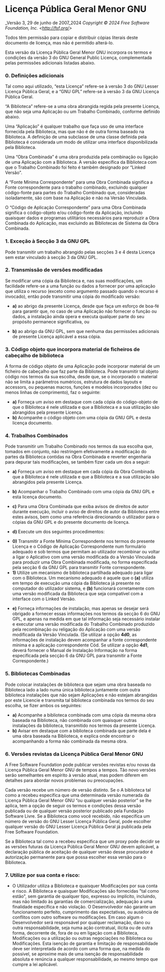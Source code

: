 Licença Pública Geral Menor GNU
================================

_Versão 3, 29 de junho de 2007_2024
_Copyright © 2024 Free Software Foundation, Inc. &lt;<http://fsf.org/>&gt;_

Todos têm permissão para copiar e distribuir cópias literais
deste documento de licença, mas não é permitido alterá-lo.


Esta versão da Licença Pública Geral Menor GNU incorpora
os termos e condições da versão 3 do GNU General Public
Licença, complementada pelas permissões adicionais listadas abaixo.

### 0. Definições adicionais

Tal como aqui utilizado, “esta Licença” refere-se à versão 3 do GNU Lesser
Licença Pública Geral, e a “GNU GPL” refere-se à versão 3 da GNU
Licença Pública Geral.

“A Biblioteca” refere-se a uma obra abrangida regida pela presente Licença,
que não seja uma Aplicação ou um Trabalho Combinado, conforme definido abaixo.

Uma “Aplicação” é qualquer trabalho que faça uso de uma interface fornecida
pela Biblioteca, mas que não é de outra forma baseado na Biblioteca.
A definição de uma subclasse de uma classe definida pela Biblioteca é considerada um modo
de utilizar uma interface disponibilizada pela Biblioteca.

Uma “Obra Combinada” é uma obra produzida pela combinação ou ligação de uma
Aplicação com a Biblioteca. A versão específica da Biblioteca
com que o Trabalho Combinado foi feito é também designado por “Linked
Versão".

A “Fonte Mínima Correspondente” para uma Obra Combinada significa a
Fonte correspondente para o trabalho combinado, excluindo qualquer código-fonte
para partes do Trabalho Combinado que, consideradas isoladamente, são
com base na Aplicação e não na Versão Vinculada.

O “Código de Aplicação Correspondente” para uma Obra Combinada significa o
código-objeto e/ou código-fonte da Aplicação, incluindo quaisquer dados
e programas utilitários necessários para reproduzir a Obra Combinada do
Aplicação, mas excluindo as Bibliotecas de Sistema da Obra Combinada.

### 1. Exceção à Secção 3 da GNU GPL
Pode transmitir um trabalho abrangido pelas secções 3 e 4 desta Licença
sem estar vinculado à secção 3 da GNU GPL.

### 2. Transmissão de versões modificadas
Se modificar uma cópia da Biblioteca e, nas suas modificações, um
facilidade refere-se a uma função ou dados a fornecer por uma aplicação
que utiliza o recurso (exceto como argumento passado quando o
recurso é invocado), então pode transmitir uma cópia do modificado
versão:

* **a)** ao abrigo da presente Licença, desde que faça um esforço de boa-fé para
garantir que, no caso de uma Aplicação não fornecer o
função ou dados, a instalação ainda opera e executa
qualquer parte do seu propósito permanece significativa, ou

* **b)** ao abrigo da GNU GPL, sem que nenhuma das permissões adicionais de
presente Licença aplicável a essa cópia.

### 3. Código objeto que incorpora material de ficheiros de cabeçalho de biblioteca
A forma de código objeto de uma Aplicação pode incorporar material de
um ficheiro de cabeçalho que faz parte da Biblioteca. Pode transmitir tal objeto
código nos termos da sua escolha, desde que, se o incorporado
o material não se limita a parâmetros numéricos, estrutura de dados
layouts e accessors, ou pequenas macros, funções e modelos incorporados
(dez ou menos linhas de comprimento), faz o seguinte:

* **a)** Forneça um aviso em destaque com cada cópia do código-objeto de que o
Biblioteca é nele utilizada e que a Biblioteca e a sua utilização são
abrangidos pela presente Licença.
* **b)** Acompanhe o código objeto com uma cópia da GNU GPL e desta licença
documento.

  
### 4. Trabalhos Combinados
Pode transmitir um Trabalho Combinado nos termos da sua escolha que,
tomados em conjunto, não restringem efetivamente a modificação do
partes da Biblioteca contidas na Obra Combinada e reverter
engenharia para depurar tais modificações, se também fizer cada um dos
a seguir:

* **a)** Forneça um aviso em destaque em cada cópia da Obra Combinada que
a Biblioteca é nele utilizada e que a Biblioteca e a sua utilização são
abrangidos pela presente Licença.

* **b)** Acompanhar o Trabalho Combinado com uma cópia da GNU GPL e esta licença
documento.

* **c)** Para uma Obra Combinada que exiba avisos de direitos de autor durante
execução, incluir o aviso de direitos de autor da Biblioteca entre
estes avisos, bem como uma referência direcionando o utilizador para o
cópias da GNU GPL e do presente documento de licença.

* **d)** Execute um dos seguintes procedimentos:
 - **0)** Transmitir a Fonte Mínima Correspondente nos termos do presente
Licença e o Código de Aplicação Correspondente num formulário
adequado e sob termos que permitam ao utilizador
recombinar ou voltar a ligar o Aplicativo com uma versão modificada do
a Versão Vinculada para produzir uma Obra Combinada modificada, no
forma especificada pela secção 6 da GNU GPL para transmitir
Fonte correspondente.
 - **1)** Utilize um mecanismo de biblioteca partilhada adequado para ligar com o
Biblioteca. Um mecanismo adequado é aquele que o **(a)** utiliza em tempo de execução
uma cópia da Biblioteca já presente no computador do utilizador
sistema, e **(b)** funcionará corretamente com uma versão modificada
da Biblioteca que seja compatível com a interface com o Linked
Versão.

* **e)** Forneça informações de instalação, mas apenas se desejar
será obrigado a fornecer essas informações nos termos da secção 6 do
GNU GPL, e apenas na medida em que tal informação seja
necessário instalar e executar uma versão modificada do
Trabalho Combinado produzido pela recombinação ou religação do
Aplicação com uma versão modificada da Versão Vinculada. (Se
utilizar a opção **4d0**, as informações de instalação devem acompanhar
a fonte correspondente mínima e a aplicação correspondente
Cód. Se utilizar a opção **4d1**, deverá fornecer o Manual de Instalação
Informação na forma especificada pela secção 6 da GNU GPL
para transmitir a Fonte Correspondente.)

### 5. Bibliotecas Combinadas
Pode colocar instalações de biblioteca que sejam uma obra baseada no
Biblioteca lado a lado numa única biblioteca juntamente com outra biblioteca
instalações que não sejam Aplicações e não estejam abrangidas por este
Licencie e transmita tal biblioteca combinada nos termos do seu
escolha, se fizer ambos os seguintes:

* **a)** Acompanhe a biblioteca combinada com uma cópia da mesma obra baseada
na Biblioteca, não combinada com quaisquer outras instalações da biblioteca,
transmitido nos termos da presente Licença.
* **b)** Avisar em destaque com a biblioteca combinada que parte dela
é uma obra baseada na Biblioteca, e explica onde encontrar o
acompanhando a forma não combinada da mesma obra.

  
### 6. Versões revistas da Licença Pública Geral Menor GNU
A Free Software Foundation pode publicar versões revistas e/ou novas
da Licença Pública Geral Menor GNU de tempos a tempos. Tão novo
versões serão semelhantes em espírito à versão atual, mas podem
diferem em detalhes para abordar novos problemas ou preocupações.

Cada versão recebe um número de versão distinto. Se o
A biblioteca tal como a recebeu especifica que uma determinada versão numerada
da Licença Pública Geral Menor GNU “ou qualquer versão posterior”
se lhe aplica, tem a opção de seguir os termos e
condições dessa versão publicada ou de qualquer versão posterior
publicado pela Fundação Software Livre. Se a Biblioteca como você
recebido, não especifica um número de versão do GNU Lesser
Licença Pública Geral, pode escolher qualquer versão do GNU Lesser
Licença Pública Geral já publicada pela Free Software Foundation.

Se a Biblioteca tal como a recebeu especifica que um proxy pode decidir
se as versões futuras da Licença Pública Geral Menor GNU devem
aplicável, a declaração pública de aceitação de qualquer versão desse procurador é
autorização permanente para que possa escolher essa versão para o
Biblioteca.

### 7. Utilize por sua conta e risco:
* O Utilizador utiliza a Biblioteca e quaisquer Modificações por sua conta e risco.
A Biblioteca e quaisquer Modificações são fornecidas "tal como estão", sem garantia de
qualquer tipo, expresso ou implícito, incluindo, mas não limitado às garantias de
comercialização, adequação a uma finalidade específica e não violação.
O Desenvolvedor não garante um funcionamento perfeito, cumprimento das expectativas,
ou ausência de conflitos com outro software ou modificações.
Em caso algum o Desenvolvedor será responsável por qualquer reclamação, dano ou outra responsabilidade,
seja numa ação contratual, ilícita ou de outra forma, decorrente de, fora de ou em
ligação com a Biblioteca, Modificações ou a utilização ou outras negociações no
Biblioteca ou Modificações.
Esta isenção de garantia e limitação de responsabilidade deve ser interpretada de acordo com
uma forma que, na medida do possível, se aproxime mais de uma isenção de responsabilidade absoluta
e renúncia a qualquer responsabilidade, ao mesmo tempo que cumpre a lei aplicável.